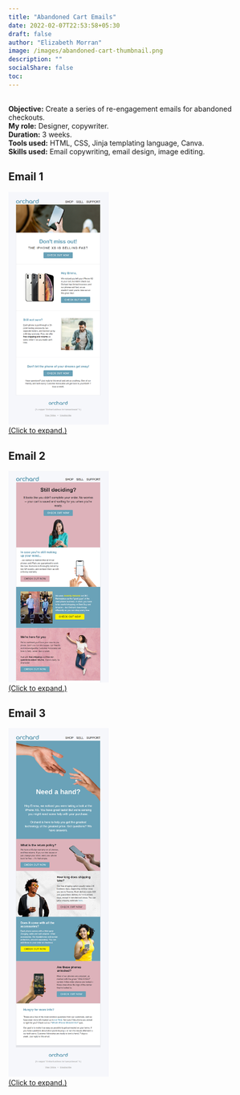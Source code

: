```yaml
---
title: "Abandoned Cart Emails"
date: 2022-02-07T22:53:58+05:30
draft: false
author: "Elizabeth Morran"
image: /images/abandoned-cart-thumbnail.png
description: ""
socialShare: false
toc: 
---
```

&nbsp;  
**Objective:** Create a series of re-engagement emails for abandoned checkouts.  
**My role:** Designer, copywriter.  
**Duration:** 3 weeks.  
**Tools used:** HTML, CSS, Jinja templating language, Canva.  
**Skills used:** Email copywriting, email design, image editing.  

## Email 1

<a href="/image_samples/abandoned-cart-1.png"><img src="/images/abandoned-cart-1-thumbnail.png" width="200"><br>
(Click to expand.)</a>


## Email 2

<a href="/image_samples/abandoned-cart-2.png"><img src="/images/abandoned-cart-2-thumbnail.png" width="200"><br>
(Click to expand.)</a>

## Email 3

<a href="/image_samples/abandoned-cart-3.png"><img src="/images/abandoned-cart-3-thumbnail.png" width="200"><br>
(Click to expand.)</a>